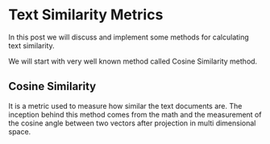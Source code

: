 # Text Similarity Metrics

In this post we will discuss and implement some methods for calculating text similarity.

We will start with very well known method called Cosine Similarity method.

## Cosine Similarity
It is a metric used to measure how similar the text documents are. The inception behind this method comes from the math and the measurement of the cosine angle between two vectors after projection in multi dimensional space.

